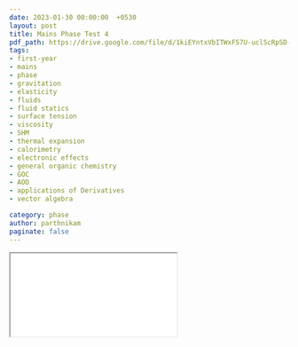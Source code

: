 ```yaml
---
date: 2023-01-30 00:00:00  +0530
layout: post
title: Mains Phase Test 4
pdf_path: https://drive.google.com/file/d/1kiEYntxVbITWxF57U-uclScRpSD-n1-b/preview?usp=drive_link
tags: 
- first-year
- mains
- phase
- gravitation
- elasticity
- fluids
- fluid statics
- surface tension
- viscosity
- SHM
- thermal expansion
- calorimetry
- electronic effects
- general organic chemistry
- GOC
- AOD
- applications of Derivatives
- vector algebra

category: phase
author: parthnikam
paginate: false
---
```


<iframe class="embed-pdf" src="{{ page.pdf_path }}#toolbar=0" seamless="seamless" scrolling="no" style="overflow:hidden"></iframe>
